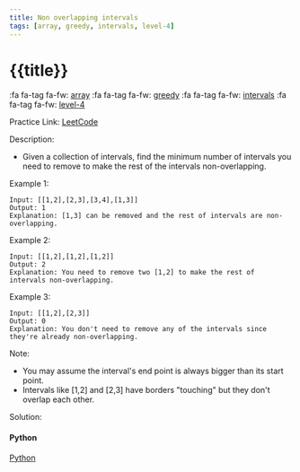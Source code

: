```yaml
---
title: Non overlapping intervals
tags: [array, greedy, intervals, level-4]
---
```


# {{title}}

:fa fa-tag fa-fw: [array]({{tagspath}}/array)
:fa fa-tag fa-fw: [greedy]({{tagspath}}/greedy)
:fa fa-tag fa-fw: [intervals]({{tagspath}}/intervals)
:fa fa-tag fa-fw: [level-4]({{tagspath}}/level-4)

Practice Link: [LeetCode](https://leetcode.com/problems/non-overlapping-intervals/)

Description:

- Given a collection of intervals, find the minimum number of intervals you need to remove to make the rest of the intervals non-overlapping.

Example 1:

```text
Input: [[1,2],[2,3],[3,4],[1,3]]
Output: 1
Explanation: [1,3] can be removed and the rest of intervals are non-overlapping.
```

Example 2:

```text
Input: [[1,2],[1,2],[1,2]]
Output: 2
Explanation: You need to remove two [1,2] to make the rest of intervals non-overlapping.
```

Example 3:

```text
Input: [[1,2],[2,3]]
Output: 0
Explanation: You don't need to remove any of the intervals since they're already non-overlapping.
```

Note:

- You may assume the interval's end point is always bigger than its start point.
- Intervals like [1,2] and [2,3] have borders "touching" but they don't overlap each other.

Solution:

<!-- tabs:start -->
#### **Python**

[Python](../pycode/array/non-overlapping-intervals.py ':include :type=code')
<!-- tabs:end -->
